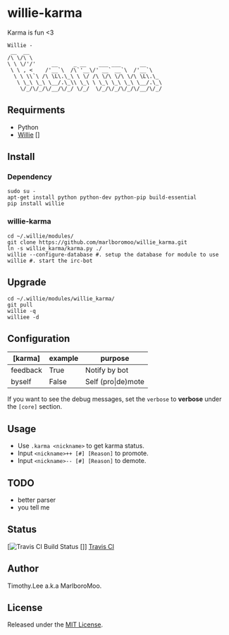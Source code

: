 # willie-karma
Karma is fun <3

```
Willie -
 __  __
/\ \/\ \
\ \ \/'/'     __     _ __    ___ ___      __
 \ \ , <    /'__`\  /\`'__\/' __` __`\  /'__`\
  \ \ \\`\ /\ \L\.\_\ \ \/ /\ \/\ \/\ \/\ \L\.\_
   \ \_\ \_\ \__/.\_\\ \_\ \ \_\ \_\ \_\ \__/.\_\
    \/_/\/_/\/__/\/_/ \/_/  \/_/\/_/\/_/\/__/\/_/

```

## Requirments 
 - Python
 - [Willie] []

## Install

### Dependency
```
sudo su -
apt-get install python python-dev python-pip build-essential
pip install willie
```

### willie-karma
```
cd ~/.willie/modules/
git clone https://github.com/marlboromoo/willie_karma.git
ln -s willie_karma/karma.py ./
willie --configure-database #. setup the database for module to use
willie #. start the irc-bot
```
## Upgrade
```
cd ~/.willie/modules/willie_karma/
git pull
willie -q
williee -d
```
## Configuration
| [karma] | example | purpose |
| ------- | ------- | ------- |
| feedback | True | Notify by bot |
| byself | False | Self (pro&#124;de)mote |

If you want to see the debug messages, set the `verbose` to **verbose** under 
the `[core]` section.

## Usage
 * Use `.karma <nickname>` to get karma status.
 * Input `<nickname>++ [#] [Reason]` to promote.
 * Input `<nickname>-- [#] [Reason]` to demote.

## TODO
 - better parser 
 - you tell me

## Status
[![Travis CI Build Status] []] [Travis CI]

## Author
Timothy.Lee a.k.a MarlboroMoo.

## License
Released under the [MIT License].

  [Willie]: http://willie.dftba.net/ "Willie"
  [MIT License]: http://opensource.org/licenses/MIT "MIT License"
  [Usage example]: https://raw.github.com/marlboromoo/willie-karma/master/doc/willie-karma.png
  [Travis CI Build Status]: https://api.travis-ci.org/marlboromoo/willie-karma.png 
  [Travis CI]: https://travis-ci.org/marlboromoo/willie-karma



